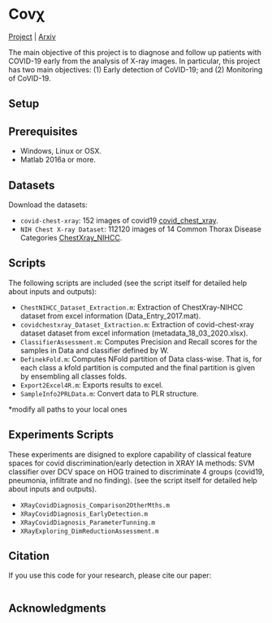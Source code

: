 
# Covχ
[Project](http://iam.cvc.uab.es/portfolio/covair/) | [Arxiv]()

The main objective of this project is to diagnose and follow up patients with COVID-19 early 
from the analysis of X-ray images. In particular, this project has two main objectives: 
(1) Early detection of CoVID-19; and (2) Monitoring of CoVID-19.

## Setup

## Prerequisites
- Windows, Linux or OSX.
- Matlab 2016a or more.

## Datasets
Download the datasets: 

- `covid-chest-xray`: 152 images of covid19 [covid_chest_xray](https://www.kaggle.com/bachrr/covid-chest-xray). 
- `NIH Chest X-ray Dataset`: 112120 images of 14 Common Thorax Disease Categories [ChestXray_NIHCC](http://academictorrents.com/details/557481faacd824c83fbf57dcf7b6da9383b3235a). 


## Scripts 

The following scripts are included (see the script itself for detailed help about inputs and outputs):

- `ChestNIHCC_Dataset_Extraction.m`: Extraction of ChestXray-NIHCC dataset from excel information (Data_Entry_2017.mat).
- `covidchestxray_Dataset_Extraction.m`: Extraction of covid-chest-xray dataset dataset from excel information (metadata_18_03_2020.xlsx).
- `ClassifierAssessment.m`:  Computes Precision and Recall scores for the samples in Data and classifier defined by W.
- `DefinekFold.m`: Computes NFold partition of Data class-wise. That is, for each class a kfold partition is computed and the final partition is given by ensembling all classes folds.
- `Export2Excel4R.m`: Exports results to excel.
- `SampleInfo2PRLData.m`: Convert data to PLR structure.

*modify all paths to your local ones

## Experiments Scripts

These experiments are disigned to explore capability of classical feature spaces for covid discrimination/early detection in XRAY IA methods: SVM classifier over DCV space on HOG trained to discriminate 4 groups (covid19, pneumonia, infiltrate and no finding). 
(see the script itself for detailed help about inputs and outputs).

- `XRayCovidDiagnosis_Comparison2OtherMths.m`
- `XRayCovidDiagnosis_EarlyDetection.m`
- `XRayCovidDiagnosis_ParameterTunning.m`
- `XRayExploring_DimReductionAssessment.m`


## Citation
If you use this code for your research, please cite our paper:

```

```


## Acknowledgments
